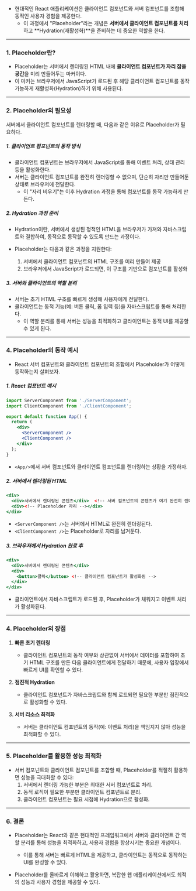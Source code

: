 
- 현대적인 React 애플리케이션은 클라이언트 컴포넌트와 서버 컴포넌트를 조합해 동적인 사용자 경험을 제공한다.
	- 이 과정에서 "Placeholder"라는 개념은 **서버에서 클라이언트 컴포넌트를 처리**하고 **Hydration(재활성화)**을 준비하는 데 중요한 역할을 한다.

---
### 1. Placeholder란?

- Placeholder는 서버에서 렌더링된 HTML 내에 **클라이언트 컴포넌트가 자리 잡을 공간**을 미리 만들어두는 마커이다.  
- 이 마커는 브라우저에서 JavaScript가 로드된 후 해당 클라이언트 컴포넌트를 동작 가능하게 재활성화(Hydration)하기 위해 사용된다.

---
### 2. Placeholder의 필요성

서버에서 클라이언트 컴포넌트를 렌더링할 때, 다음과 같은 이유로 Placeholder가 필요하다.

##### 1. **클라이언트 컴포넌트의 동작 방식**
- 클라이언트 컴포넌트는 브라우저에서 JavaScript를 통해 이벤트 처리, 상태 관리 등을 활성화한다.
- 서버는 클라이언트 컴포넌트를 완전히 렌더링할 수 없으며, 단순히 자리만 만들어둔 상태로 브라우저에 전달한다.
	- 이 "자리 비우기"는 이후 Hydration 과정을 통해 컴포넌트를 동작 가능하게 만든다.

##### 2. Hydration 과정 준비
- Hydration이란, 서버에서 생성된 정적인 HTML을 브라우저가 가져와 자바스크립트와 결합하여, 동적으로 동작할 수 있도록 만드는 과정이다.

- Placeholder는 다음과 같은 과정을 지원한다:
	1. 서버에서 클라이언트 컴포넌트의 HTML 구조를 미리 만들어 제공
	2. 브라우저에서 JavaScript가 로드되면, 이 구조를 기반으로 컴포넌트를 활성화

##### 3. **서버와 클라이언트의 역할 분리**
- 서버는 초기 HTML 구조를 빠르게 생성해 사용자에게 전달한다.
- 클라이언트는 동적 기능(예: 버튼 클릭, 폼 입력 등)을 자바스크립트를 통해 처리한다.
	- 이 역할 분리를 통해 서버는 성능을 최적화하고 클라이언트는 동적 UI를 제공할 수 있게 된다.

---
### 4. Placeholder의 동작 예시

- React 서버 컴포넌트와 클라이언트 컴포넌트의 조합에서 Placeholder가 어떻게 동작하는지 살펴보자.

##### 1. React 컴포넌트 예시
```jsx
import ServerComponent from './ServerComponent';
import ClientComponent from './ClientComponent';

export default function App() {
  return (
    <div>
      <ServerComponent />
      <ClientComponent />
    </div>
  );
}
```
- `<App/>`에서 서버 컴포넌트와 클라이언트 컴포넌트를 렌더링하는 상황을 가정하자.

##### 2. 서버에서 렌더링된 HTML
```jsx
<div>
  <div>서버에서 렌더링된 콘텐츠</div>  <!-- 서버 컴포넌트의 콘텐츠가 여기 완전히 렌더링됨 -->
  <div><!-- Placeholder 자리 --></div>
</div>
```
- `<ServerComponent />`는 서버에서 HTML로 완전히 렌더링된다.
- `<ClientComponent />`는 Placeholder로 자리를 남겨둔다.

##### 3. 브라우저에서 Hydration 완료 후
```jsx
<div>
  <div>서버에서 렌더링된 콘텐츠</div>
  <div>
    <button>클릭</button> <!-- 클라이언트 컴포넌트가 활성화됨 -->
  </div>
</div>

```
- 클라이언트에서 자바스크립트가 로드된 후, Placeholder가 채워지고 이벤트 처리가 활성화된다.

---

### 4. Placeholder의 장점

1. **빠른 초기 렌더링**
    - 클라이언트 컴포넌트의 동작 여부와 상관없이 서버에서 데이터를 포함하여 초기 HTML 구조를 만든 다음 클라이언트에게 전달하기 때문에, 사용자 입장에서 빠르게 UI를 확인할 수 있다.

2. **점진적 Hydration**
    - 클라이언트 컴포넌트가 자바스크립트와 함께 로드되면 필요한 부분만 점진적으로 활성화할 수 있다.

3. **서버 리소스 최적화**
    - 서버는 클라이언트 컴포넌트의 동작(예: 이벤트 처리)을 책임지지 않아 성능을 최적화할 수 있다.

---
### 5. Placeholder를 활용한 성능 최적화

- 서버 컴포넌트와 클라이언트 컴포넌트를 조합할 때, Placeholder를 적절히 활용하면 성능을 극대화할 수 있다:
	1. 서버에서 렌더링 가능한 부분은 최대한 서버 컴포넌트로 처리.
	2. 동적 로직이 필요한 부분만 클라이언트 컴포넌트로 분리.
	3. 클라이언트 컴포넌트는 필요 시점에 Hydration으로 활성화.

---

### 6. 결론

- Placeholder는 React와 같은 현대적인 프레임워크에서 서버와 클라이언트 간 역할 분리를 통해 성능을 최적화하고, 사용자 경험을 향상시키는 중요한 개념이다.
	- 이를 통해 서버는 빠르게 HTML을 제공하고, 클라이언트는 동적으로 동작하는 UI를 완성할 수 있다.

- Placeholder를 올바르게 이해하고 활용하면, 복잡한 웹 애플리케이션에서도 최적의 성능과 사용자 경험을 제공할 수 있다.